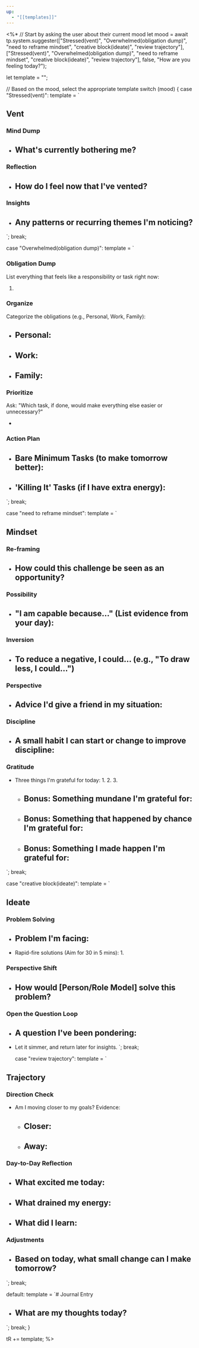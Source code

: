 ```yaml
---
up:
  - "[[templates]]"
---
```

<%*
// Start by asking the user about their current mood
let mood = await tp.system.suggester(["Stressed(vent)", "Overwhelmed(obligation dump)", "need to reframe mindset", "creative block(ideate)", "review trajectory"], ["Stressed(vent)", "Overwhelmed(obligation dump)", "need to reframe mindset", "creative block(ideate)", "review trajectory"], false, "How are you feeling today?");

let template = "";

// Based on the mood, select the appropriate template
switch (mood) {
  case "Stressed(vent)":
    template = `
## Vent
### Mind Dump
- What's currently bothering me?
  - 

### Reflection
- How do I feel now that I've vented?
  - 

### Insights
- Any patterns or recurring themes I'm noticing?
  - 
`;
    break;

  case "Overwhelmed(obligation dump)":
    template = `

### Obligation Dump
List everything that feels like a responsibility or task right now:

1. 

### Organize
Categorize the obligations (e.g., Personal, Work, Family):

- Personal:
	- 
- Work:
	- 
- Family:
	- 

### Prioritize
Ask: "Which task, if done, would make everything else easier or unnecessary?"

- 

### Action Plan

- Bare Minimum Tasks (to make tomorrow better):
  - 
- 'Killing It' Tasks (if I have extra energy):
  - 
`;
    break;


  case "need to reframe mindset":
    template = `
## Mindset
### Re-framing
- How could this challenge be seen as an opportunity?
  - 

### Possibility
- "I am capable because..." (List evidence from your day):
  - 

### Inversion
- To reduce a negative, I could... (e.g., "To draw less, I could...")
  - 

### Perspective
- Advice I'd give a friend in my situation:
  - 

### Discipline
- A small habit I can start or change to improve discipline:
  - 

### Gratitude
- Three things I'm grateful for today:
  1. 
  2. 
  3. 
  - Bonus: Something mundane I'm grateful for:
    - 
  - Bonus: Something that happened by chance I'm grateful for:
    - 
  - Bonus: Something I made happen I'm grateful for:
    - 
`;
    break;

  case "creative block(ideate)":
    template = `
## Ideate
### Problem Solving
- Problem I'm facing:
  - 
- Rapid-fire solutions (Aim for 30 in 5 mins):
  1. 

### Perspective Shift
- How would [Person/Role Model] solve this problem?
  - 

### Open the Question Loop
- A question I've been pondering:
  - 
- Let it simmer, and return later for insights.
`;
    break;

  case "review trajectory":
    template = `
## Trajectory
### Direction Check
- Am I moving closer to my goals? Evidence:
  - Closer:
    - 
  - Away:
    - 

### Day-to-Day Reflection
- What excited me today:
  - 
- What drained my energy:
  - 
- What did I learn:
  - 

### Adjustments
- Based on today, what small change can I make tomorrow?
  - 
`;
    break;

  default:
    template = `# Journal Entry
- What are my thoughts today?
  - 
`;
    break;
}

tR += template;
%>
